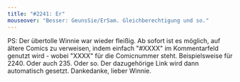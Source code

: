 ```yaml
---
title: "#2241: Er"
mouseover: "Besser: GeunsSie/ErSam. Gleichberechtigung und so."
---
```


PS:
Der übertolle Winnie war wieder fleißig. Ab sofort ist es möglich, auf ältere Comics zu verweisen, indem einfach "#XXXX" im Kommentarfeld genutzt wird - wobei "XXXX" für die Comicnummer steht. 
Beispielsweise für 2240. Oder auch 235. Oder so.
Der dazugehörige Link wird dann automatisch gesetzt.
Dankedanke, lieber Winnie.
